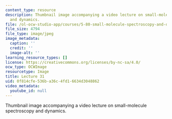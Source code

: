 ```yaml
---
content_type: resource
description: Thumbnail image accompanying a video lecture on small-molecule spectroscopy
  and dynamics.
file: /ol-ocw-studio-app/courses/5-80-small-molecule-spectroscopy-and-dynamics-fall-2008/0f814cfe536ba36c4fd16634d3048862_mit5_80f08lec31_th.jpg
file_size: 4794
file_type: image/jpeg
image_metadata:
  caption: ''
  credit: ''
  image-alt: ''
learning_resource_types: []
license: https://creativecommons.org/licenses/by-nc-sa/4.0/
ocw_type: OCWImage
resourcetype: Image
title: Lecture 31
uid: 0f814cfe-536b-a36c-4fd1-6634d3048862
video_metadata:
  youtube_id: null
---
```

Thumbnail image accompanying a video lecture on small-molecule spectroscopy and dynamics.